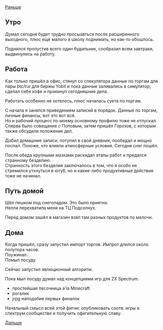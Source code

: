 [Раньше](2019.11.04.md)
## Утро
Думал сегодня будет трудно просыавться после расширенного выходного, плюс ещё малого в школу поднимать, но как-то обошлось.

Поднялся пропустив всего один будильник, сообразил всем завтраки, выдвинулись на работу.
## Работа
Как только пришёл в офис, стянул со спекулятора данные по торгам для пары btc/rur для биржы Yobit и пока данные заливались в симулятор, сделал себе кофе и прикинул сегодняшние дела.

Работать особенно не хотелось, плюс началась суета по торгам.

С начала я занялся приведением записей в порядок. Данные по торгам, личные финансы, вот это вот всё.  
Но и рабочий процесс по моему основному профилю тоже не отпускал.  
Сперва было совещание с Поповым, затем пришёл Горохов, с которым также обсудили положение дел.

Добил домашние записи, потупил в свой дневник, пообедал и мощно поспал. Похоже, что влияли атмосферные условия. Сегодня снег пошёл.

После обеда крупными мазками раскидал этапы работ и предался странному безделию.  
Странность этого безделия заключалось в том, что я особо не стремился уткнуться в ютуб, но и какие-либо продуктивные действия тоже не начинал.
## Путь домой
Шёл пешком под снегопадом. Это было приятно.  
Нелли перехватила меня на ТЦ Подсолнух.

Перед домом зашёл в магазин взял там разных продуктов по мелочи.
## Дома
Когда пришёл, сразу запустил импорт торгов. Импрот длился около полутора часов.  
Поужинал.  
Помыл посуду.

Сейчас запустил эвлюционный алгоритм.

Пока мыл посуду думал над концепциями игр для ZX Spectrum.
 - простейшая песочница a'la Minecraft
 - рогалик
 - jrpg наподобие первых финалок
 
Начальный смысл всей этой фигни: опубликовать соотв. игры в спектрум сообществе и получить офигительную славу.

[Дальше](2019.11.06.md)